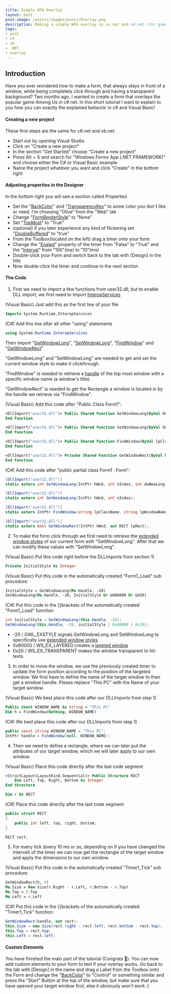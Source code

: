 ```yaml
---
title: Simple WFA Overlay
layout: post
post-image: /assets/images/posts/Overlay.png
description: Making a simple WFA overlay in vs.net and c#.net (for games)
tags:
- post
- c#
- vb
- .NET
- overlay
---
```


## Introduction
Have you ever wondered how to make a form, that always stays in front of a window, while being completely click through and having a transparent background?
Two months ago, I wanted to create a form that overlays the popular game Among Us in c#.net. In this short tutorial I want to explain to you how you can exactly the explained behavior in c# and Visual Basic!
#### Creating a new project
These first steps are the same for c#.net and vb.net.
* Start out by opening Visual Studio
* Click on "Create a new project"
* In the section "Get Started" choose "Create a new project"
* Press Alt + S and search for "Windows Forms App (.NET FRAMEWORK)" and choose either the C# or Visual Basic example
* Name the project whatever you want and click "Create" in the bottom right

#### Adjusting properties in the Designer
In the bottom right you will see a section called Properties
* Set the "[BackColor](https://docs.microsoft.com/en-us/dotnet/api/system.windows.forms.form.backcolor?view=netframework-4.8)" and "[TransparencyKey](https://docs.microsoft.com/en-us/dotnet/api/system.windows.forms.form.transparencykey?view=netframework-4.8)" to some color you don't like or need. I'm choosing "Olive" from the "Web" tab
* Change "[FormBorderStyle](https://docs.microsoft.com/en-us/dotnet/api/system.windows.forms.form.formborderstyle?view=netframework-4.8)" to "None"
* Set "[TopMost](https://docs.microsoft.com/en-us/dotnet/api/system.windows.forms.form.topmost?view=netframework-4.8)" to "True"
* (optional) if you later experience any kind of flickering set "[DoubleBuffered](https://docs.microsoft.com/en-us/dotnet/api/system.windows.forms.control.doublebuffered?view=netframework-4.8)" to "true"
* From the Toolbox(located on the left) drag a timer onto your form
* Change the "[Enaled](https://docs.microsoft.com/en-us/dotnet/api/system.windows.forms.timer.enabled?view=netframework-4.8)" property of the timer from "False" to "True" and the "[Interval](https://docs.microsoft.com/en-us/dotnet/api/system.windows.forms.timer.interval?view=netframework-4.8)" from "100"(ms) to "10"(ms)
* Double-click your Form and switch back to the tab with [Design] in the title
* Now double-click the timer and continue in the next section

#### The Code
1) First we need to import a few functions from user32.dll, but to enable DLL import, we first need to import [InteropServices](https://docs.microsoft.com/en-us/previous-versions/windows/apps/9esea608(v=vs.105)?f1url=%3FappId%3DDev16IDEF1%26l%3DEN-US%26k%3Dk(System.Runtime.InteropServices))

(Visual Basic) Just add this as the first line of your file
``` vb
Imports System.Runtime.InteropServices
```
(C#) Add this line after all other "using" statements 
``` csharp
using System.Runtime.InteropServices
```
Then import "[GetWindowLong](https://docs.microsoft.com/en-us/windows/win32/api/winuser/nf-winuser-getwindowlonga)", "[SetWindowLong](https://docs.microsoft.com/en-us/windows/win32/api/winuser/nf-winuser-setwindowlonga)", "[FindWindow](https://docs.microsoft.com/en-us/windows/win32/api/winuser/nf-winuser-findwindowa)" and "[GetWindowRect](https://docs.microsoft.com/en-us/windows/win32/api/winuser/nf-winuser-getwindowrect)"

"GetWindowLong" and "SetWindowLong" are needed to get and set the current  window style to make it clickthrough.

"FindWindow" is needed to retrieve a [handle](https://docs.microsoft.com/en-us/dotnet/api/system.intptr?view=netframework-4.8&f1url=%3FappId%3DDev16IDEF1%26l%3DEN-US%26k%3Dk(System.IntPtr)) of the top most window with a specific window name (a window's title).

"GetWindowRect" is needed to get the Rectangle a window is located in by the handle we retrieve via "FindWindow".

(Visual Basic) Add this code after "Public Class Form1":
``` vb
<DllImport("user32.dll")> Public Shared Function GetWindowLong(ByVal hWnd As IntPtr, ByVal nIndex As Integer) As Integer
End Function

<DllImport("user32.dll")> Public Shared Function SetWindowLong(ByVal hWnd As IntPtr, ByVal nIndex As Integer, ByVal dwNewLong As Integer) As Integer
End Function

<DllImport("user32.dll")> Public Shared Function FindWindow(ByVal lpClassName As IntPtr, ByVal lpWindowName As String) As IntPtr
End Function

<DllImport("user32.dll")> Private Shared Function GetWindowRect(ByVal hWnd As IntPtr, ByRef lpRect As RECT) As Boolean
End Function
```

(C#) Add this code after "public partial class Form1 : Form":
``` csharp
[DllImport("user32.dll")]
static extern int SetWindowLong(IntPtr hWnd, int nIndex, int dwNewLong);

[DllImport("user32.dll")]
static extern int GetWindowLong(IntPtr hWnd, int nIndex);

[DllImport("user32.dll")]
static extern IntPtr FindWindow(string lpClassName, string lpWindowName);

[DllImport("user32.dll")]
static extern bool GetWindowRect(IntPtr hWnd, out RECT lpRect);
```
2) To make the form click through we first need to retrieve the [extended window styles](https://docs.microsoft.com/en-us/windows/win32/winmsg/extended-window-styles) of our current form with "GetWindowLong". After that we can modify these values with "SetWindowLong".

(Visual Basic) Put this code right before the DLLImports from section 1)
``` vb
Private InitialStyle As Integer
```
(Visual Basic) Put this code in the automatically created "Form1_Load" sub procedure:
``` vb
InitialStyle = GetWindowLong(Me.Handle, -20)
SetWindowLong(Me.Handle, -20, InitialStyle Or &H80000 Or &H20)
```

(C#) Put this code in the {}brackets of the automatically created "Form1_Load" function:
``` csharp
int initialStyle = GetWindowLong(this.Handle, -20);
SetWindowLong(this.Handle, -20, initialStyle | 0x80000 | 0x20);
```
* -20 / GWL_EXSTYLE signals GetWindowLong and SetWindowLong to specifically use [extended window styles](https://docs.microsoft.com/en-us/windows/win32/winmsg/extended-window-styles)
* 0x80000 / WS_EX_LAYERED creates a [layered window](https://docs.microsoft.com/en-us/windows/win32/winmsg/window-features?redirectedfrom=MSDN#layered-windows)
* 0x20 / WS_EX_TRANSPARENT makes the window transparent to hit-tests.

3) In order to move the window, we use the previously created timer to update the form position according to the position of the targeted window. We first have to define the name of the target window to then get a window handle. Please replace "This PC" with the Name of your target window.

(Visual Basic) We best place this code after our DLLImports from step 1)
``` vb
Public Const WINDOW_NAME As String = "This PC"
Dim h = FindWindow(Nothing, WINDOW_NAME)
```

(C#) We best place this code after our DLLImports from step 1)
``` csharp
public const string WINDOW_NAME = "This PC";
IntPtr handle = FindWindow(null, WINDOW_NAME);
```

4) Then we need to define a rectangle, where we can later put the attributes of our target window, which we will later apply to our own window.

(Visual Basic) Place this code directly after the last code segment
``` vb
<StructLayout(LayoutKind.Sequential)> Public Structure RECT
    Dim Left, Top, Right, Bottom As Integer
End Structure

Dim r As RECT
```

(C#) Place this code directly after the last code segment
``` csharp
public struct RECT
{
    public int left, top, right, bottom;
}

RECT rect;
```

5) For every tick (every 10 ms or so, depending on if you have changed the interval) of the timer we can now get the rectangle of the target window and apply the dimensions to our own window.

(Visual Basic) Put this code in the automatically created "Timer1_Tick" sub procedure:
``` vb
GetWindowRect(h, r)
Me.Size = New Size(r.Right - r.Left, r.Bottom - r.Top)
Me.Top = r.Top
Me.Left = r.Left
```

(C#) Put this code in the {}brackets of the automatically created "Timer1_Tick" function:
``` csharp
GetWindowRect(handle, out rect);
this.Size = new Size(rect.right - rect.left, rect.bottom - rect.top);
this.Top = rect.top;
this.Left = rect.left;
```

#### Custom Elements
You have finished the main part of the tutorial (Congrats 🎉). You can now add custom elements to your form to test if your overlay works. Go back to the tab with [Design] in the name and drag a Label from the Toolbox onto the Form and change the "[BackColor](https://docs.microsoft.com/en-us/dotnet/api/system.windows.forms.control.backcolor?view=netframework-4.8)" to "Control" or something similar and press the "Start" Button at the top of the window, but make sure that you have opened your target window first, else it obviously won't work :)
